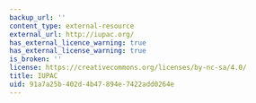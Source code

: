 ```yaml
---
backup_url: ''
content_type: external-resource
external_url: http://iupac.org/
has_external_licence_warning: true
has_external_license_warning: true
is_broken: ''
license: https://creativecommons.org/licenses/by-nc-sa/4.0/
title: IUPAC
uid: 91a7a25b-402d-4b47-894e-7422add0264e
---
```


